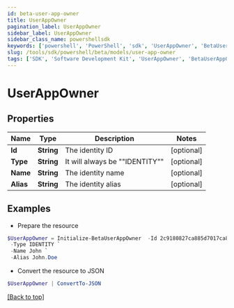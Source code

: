 ```yaml
---
id: beta-user-app-owner
title: UserAppOwner
pagination_label: UserAppOwner
sidebar_label: UserAppOwner
sidebar_class_name: powershellsdk
keywords: ['powershell', 'PowerShell', 'sdk', 'UserAppOwner', 'BetaUserAppOwner'] 
slug: /tools/sdk/powershell/beta/models/user-app-owner
tags: ['SDK', 'Software Development Kit', 'UserAppOwner', 'BetaUserAppOwner']
---
```



# UserAppOwner

## Properties

Name | Type | Description | Notes
------------ | ------------- | ------------- | -------------
**Id** | **String** | The identity ID | [optional] 
**Type** | **String** | It will always be ""IDENTITY"" | [optional] 
**Name** | **String** | The identity name | [optional] 
**Alias** | **String** | The identity alias | [optional] 

## Examples

- Prepare the resource
```powershell
$UserAppOwner = Initialize-BetaUserAppOwner  -Id 2c9180827ca885d7017ca8ce28a000eb `
 -Type IDENTITY `
 -Name John `
 -Alias John.Doe
```

- Convert the resource to JSON
```powershell
$UserAppOwner | ConvertTo-JSON
```


[[Back to top]](#) 

